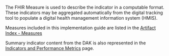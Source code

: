 The FHIR Measure is used to describe the indicator in a computable format. These indicators may be aggregated automatically from the digital tracking tool to populate a digital health management information system (HMIS). 

Measures included in this implementation guide are listed in the [Artifact Index - Measures](artifacts.html#knowledge-artifacts-measure)

 Summary indicator content from the DAK is also represented in the <a href="indicators.html">Indicators and Performance Metrics</a> page. 




